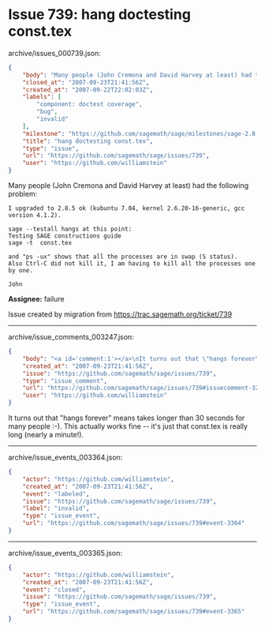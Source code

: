 # Issue 739: hang doctesting const.tex

archive/issues_000739.json:
```json
{
    "body": "Many people (John Cremona and David Harvey at least) had the following problem:\n\n```\nI upgraded to 2.8.5 ok (kubuntu 7.04, kernel 2.6.20-16-generic, gcc\nversion 4.1.2).\n\nsage --testall hangs at this point:\nTesting SAGE constructions guide\nsage -t  const.tex\n\nand \"ps -ux\" shows that all the processes are in swap (S status).\nAlso Ctrl-C did not kill it, I am having to kill all the processes one\nby one.\n\nJohn\n```\n\n**Assignee:** failure\n\nIssue created by migration from https://trac.sagemath.org/ticket/739\n\n",
    "closed_at": "2007-09-23T21:41:56Z",
    "created_at": "2007-09-22T22:02:03Z",
    "labels": [
        "component: doctest coverage",
        "bug",
        "invalid"
    ],
    "milestone": "https://github.com/sagemath/sage/milestones/sage-2.8.5.1",
    "title": "hang doctesting const.tex",
    "type": "issue",
    "url": "https://github.com/sagemath/sage/issues/739",
    "user": "https://github.com/williamstein"
}
```
Many people (John Cremona and David Harvey at least) had the following problem:

```
I upgraded to 2.8.5 ok (kubuntu 7.04, kernel 2.6.20-16-generic, gcc
version 4.1.2).

sage --testall hangs at this point:
Testing SAGE constructions guide
sage -t  const.tex

and "ps -ux" shows that all the processes are in swap (S status).
Also Ctrl-C did not kill it, I am having to kill all the processes one
by one.

John
```

**Assignee:** failure

Issue created by migration from https://trac.sagemath.org/ticket/739





---

archive/issue_comments_003247.json:
```json
{
    "body": "<a id='comment:1'></a>\nIt turns out that \"hangs forever\" means takes longer than 30 seconds for many people :-). \nThis actually works fine -- it's just that const.tex is really long (nearly a minute!).",
    "created_at": "2007-09-23T21:41:56Z",
    "issue": "https://github.com/sagemath/sage/issues/739",
    "type": "issue_comment",
    "url": "https://github.com/sagemath/sage/issues/739#issuecomment-3247",
    "user": "https://github.com/williamstein"
}
```

<a id='comment:1'></a>
It turns out that "hangs forever" means takes longer than 30 seconds for many people :-). 
This actually works fine -- it's just that const.tex is really long (nearly a minute!).



---

archive/issue_events_003364.json:
```json
{
    "actor": "https://github.com/williamstein",
    "created_at": "2007-09-23T21:41:56Z",
    "event": "labeled",
    "issue": "https://github.com/sagemath/sage/issues/739",
    "label": "invalid",
    "type": "issue_event",
    "url": "https://github.com/sagemath/sage/issues/739#event-3364"
}
```



---

archive/issue_events_003365.json:
```json
{
    "actor": "https://github.com/williamstein",
    "created_at": "2007-09-23T21:41:56Z",
    "event": "closed",
    "issue": "https://github.com/sagemath/sage/issues/739",
    "type": "issue_event",
    "url": "https://github.com/sagemath/sage/issues/739#event-3365"
}
```
